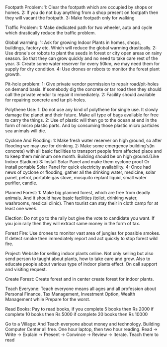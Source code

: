 Footpath Problem:
    1: Clear the footpath which are occupied by shops or homes.
    2: If you do not buy anything from a shop present on footpath then they will vacant the footpath.
    3: Make footpath only for walking

Traffic Problem:
    1: Make dedicated path for two wheeler, auto and cycle which drastically reduce the traffic problem.

Global warming:
    1: Ask for growing Indoor Plants in homes, shops, buildings, factory etc. Which will reduce the global warming drastically.
    2: Use drone's or robots to plant the seeds in forest or city open areas on rainy season. So that they can grow quickly and no need to take care rest of the year.
    3: Create some water reserver for every 50km, we may need them for supply for dry condition.
    4: Use drones or robots to monitor the forest plant growth.

Pit-hole problem:
    1: Give private vendor permission to repair road/pit-holes on demand basis. If somebody dig the concrete or tar road then they should call the private vendor to repair it immediately.
    2: Facility should available for repairing concrete and tar pit-holes.

Polythene Use:
    1: Do not use any kind of polythene for single use. It slowly damage the planet and their future. Make all type of bags available for free to carry the things.
    2: Use of plastic will then go to the ocean at end in the form of micro plastic parts.
    And by consuming those plastic micro particles sea animals will die.

Cyclone And Flooding:
    1: Make fresh water reserver on high ground, so after flooding we may use for drinking.
    2: Make some emergency building's(in concrete) with all basic facilities to transport people from affected place and to keep them minimum one month. Building should be on high ground.(Like Indoor Stadium)
    3: Install Solar Panel and make them cyclone proof Or install portable Solar Panel for quick electricity availability.
    4: Once had news of cyclone or flooding, gather all the drinking water, medicine, solar panel, petrol, portable gas stove, mosquito replant liquid, small water purifier, candle.

Planned Forest:
    1: Make big planned forest, which are free from deadly animals. And it should have basic facilities (toilet, drinking water, washrooms, medical clinic). Then tourist can stay their in cloth camp for at least one week.

Election:
    Do not go to the rally but give the vote to candidate you want.
    If you join rally then they will extract same money in the form of tax.

Forest Fire:
    Use drones to monitor vast area of jungles for possible smokes. If detect smoke
    then immediately report and act quickly to stop forest wild fire.

Project:
    Website for selling indoor plants online. 
    Not only selling but also send person to taught about plants, how to take care and grow.
    Also to educate people about various type of indoor plants effect.
    On call support and visiting request.

Create Forest:
    Create forest and in center create forest for indoor plants.

Teach Everyone:
    Teach everyone means all ages and all profession about Personal Finance, Tax Management, Investment Option, Wealth Management while Prepare for the worst.

Read Books:
    Pay to read books, if you complete 5 books then Rs 2000 if complete 10 books then Rs 5000
    if complete 20 books then Rs 10000

Go to a Village:
    And Teach everyone about money and technology. Building Computer Center all free.
    One hour laptop, then two hour reading.
    Read -> Write -> Explain -> Present -> Convince -> Review -> Iterate.
    Teach them to read  

 